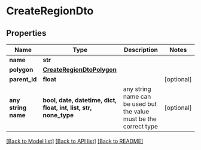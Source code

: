 # CreateRegionDto


## Properties
Name | Type | Description | Notes
------------ | ------------- | ------------- | -------------
**name** | **str** |  | 
**polygon** | [**CreateRegionDtoPolygon**](CreateRegionDtoPolygon.md) |  | 
**parent_id** | **float** |  | [optional] 
**any string name** | **bool, date, datetime, dict, float, int, list, str, none_type** | any string name can be used but the value must be the correct type | [optional]

[[Back to Model list]](../README.md#documentation-for-models) [[Back to API list]](../README.md#documentation-for-api-endpoints) [[Back to README]](../README.md)


